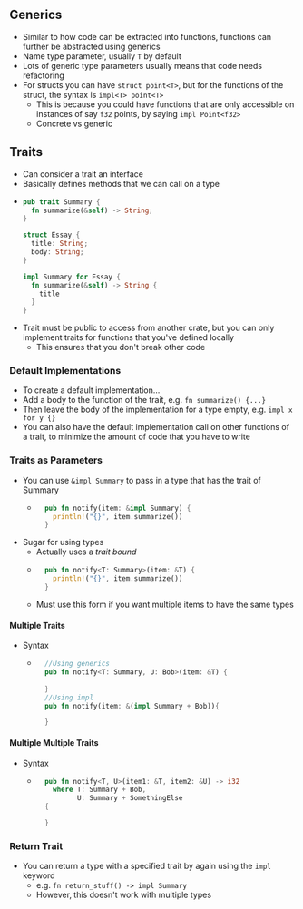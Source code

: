 ## Generics
- Similar to how code can be extracted into functions, functions can further be abstracted using generics
- Name type parameter, usually `T` by default
- Lots of generic type parameters usually means that code needs refactoring
- For structs you can have `struct point<T>`, but for the functions of the struct, the syntax is `impl<T> point<T>`
  - This is because you could have functions that are only accessible on instances of say `f32` points, by saying `impl Point<f32>`
  - Concrete vs generic 

## Traits
- Can consider a trait an interface
- Basically defines methods that we can call on a type
- ```rust
  pub trait Summary {
    fn summarize(&self) -> String;
  }
  
  struct Essay {
    title: String;
    body: String;
  }
  
  impl Summary for Essay {
    fn summarize(&self) -> String {
      title
    }
  }
  ```
- Trait must be public to access from another crate, but you can only implement traits for functions that you've defined locally
  - This ensures that you don't break other code

### Default Implementations
- To create a default implementation...
- Add a body to the function of the trait, e.g. `fn summarize() {...}`
- Then leave the body of the implementation for a type empty, e.g. `impl x for y {}`
- You can also have the default implementation call on other functions of a trait, to minimize the amount of code that you have to write

### Traits as Parameters
- You can use `&impl Summary` to pass in a type that has the trait of Summary
  - ```rust
      pub fn notify(item: &impl Summary) {
        println!("{}", item.summarize())
      }
    ```
- Sugar for using types
  - Actually uses a *trait bound*
  - ```rust
      pub fn notify<T: Summary>(item: &T) {
        println!("{}", item.summarize())
      }
    ```
  - Must use this form if you want multiple items to have the same types
#### Multiple Traits
- Syntax
  - ```rust
      //Using generics
      pub fn notify<T: Summary, U: Bob>(item: &T) {
        
      }
      //Using impl
      pub fn notify(item: &(impl Summary + Bob)){

      }

    ```
#### Multiple Multiple Traits
- Syntax
  - ```rust
      pub fn notify<T, U>(item1: &T, item2: &U) -> i32
        where T: Summary + Bob,
              U: Summary + SomethingElse
      {

      }
    ```
### Return Trait
- You can return a type with a specified trait by again using the `impl` keyword
  - e.g. `fn return_stuff() -> impl Summary`
  - However, this doesn't work with multiple types
  